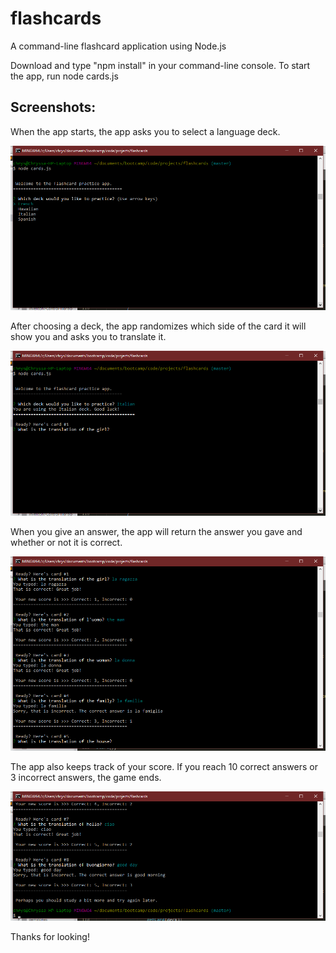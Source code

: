 # flashcards
A command-line flashcard application using Node.js

Download and type "npm install" in your command-line console.
To start the app, run node cards.js

Screenshots:
---------------------------------------------------------

When the app starts, the app asks you to select a language deck.

<img src="./images/screenshot1.png"></img>

After choosing a deck, the app randomizes which side of the card it will show you and asks you to translate it.

<img src="./images/screenshot2.png"></img>

When you give an answer, the app will return the answer you gave and whether or not it is correct.

<img src="./images/screenshot3.png"></img>

The app also keeps track of your score.  If you reach 10 correct answers or 3 incorrect answers, the game ends.

<img src="./images/screenshot4.png"></img>

Thanks for looking!

